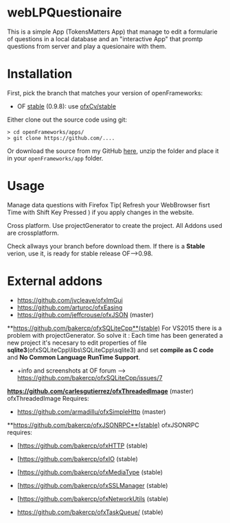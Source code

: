 # webLPQuestionaire

This is a simple App (TokensMatters App) that manage to edit a formularie of questions in a local database and an "interactive App" that promtp questions from server and play a quesionaire with them.


# Installation

First, pick the branch that matches your version of openFrameworks:

* OF [stable](https://github.com/openframeworks/openFrameworks/tree/stable) (0.9.8): use [ofxCv/stable](https://github.com/kylemcdonald/ofxCv/tree/stable)

Either clone out the source code using git:

	> cd openFrameworks/apps/
	> git clone https://github.com/....

Or download the source from my GitHub [here](https://github.com/kylemcdonald/ofxCv/archive/master.zip), unzip the folder and place it in your `openFrameworks/app` folder.


# Usage

Manage data questions with Firefox 
Tip( Refresh your WebBrowser fisrt Time with Shift Key Pressed ) if you apply changes in the website. 


Cross platform.  Use projectGenerator to create the project. All Addons used are crossplatform.

Check allways your branch before download them. If there is a **Stable** verion, use it, is ready for stable release OF-->0.98. 

# External addons

- https://github.com/jvcleave/ofxImGui
- https://github.com/arturoc/ofxEasing
- https://github.com/jeffcrouse/ofxJSON (master)

**https://github.com/bakercp/ofxSQLiteCpp**(stable)
For VS2015 there is a problem with projectGenerator. So solve it : Each time has been generated a new project it's necesary to edit properties of file **sqlite3**(ofxSQLiteCpp\libs\SQLiteCpp\sqlite3) and set **compile as C code** and **No Common Language RunTime Support**. 

- +info and screenshots at OF forum -->  https://github.com/bakercp/ofxSQLiteCpp/issues/7

**https://github.com/carlesgutierrez/ofxThreadedImage** (master)
ofxThreadedImage Requires:
- https://github.com/armadillu/ofxSimpleHttp (master)


**https://github.com/bakercp/ofxJSONRPC**(stable)
ofxJSONRPC requires:
- [https://github.com/bakercp/ofxHTTP (stable)

-   [https://github.com/bakercp/ofxIO (stable)
-   [https://github.com/bakercp/ofxMediaType (stable)
-   [https://github.com/bakercp/ofxSSLManager (stable)
-   [https://github.com/bakercp/ofxNetworkUtils (stable)
-  https://github.com/bakercp/ofxTaskQueue/ (stable)

